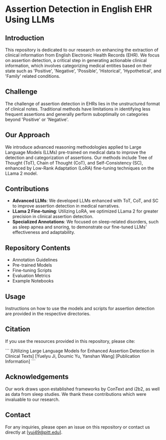 # Assertion Detection in English EHR Using LLMs

## Introduction

This repository is dedicated to our research on enhancing the extraction of clinical information from English Electronic Health Records (EHR). We focus on assertion detection, a critical step in generating actionable clinical information, which involves categorizing medical entities based on their state such as 'Positive', 'Negative', 'Possible', 'Historical', 'Hypothetical', and 'Family' related conditions.

## Challenge

The challenge of assertion detection in EHRs lies in the unstructured format of clinical notes. Traditional methods have limitations in identifying less frequent assertions and generally perform suboptimally on categories beyond 'Positive' or 'Negative'.

## Our Approach

We introduce advanced reasoning methodologies applied to Large Language Models (LLMs) pre-trained on medical data to improve the detection and categorization of assertions. Our methods include Tree of Thought (ToT), Chain of Thought (CoT), and Self-Consistency (SC), enhanced by Low-Rank Adaptation (LoRA) fine-tuning techniques on the LLama 2 model.

## Contributions

- **Advanced LLMs**: We developed LLMs enhanced with ToT, CoT, and SC to improve assertion detection in medical narratives.
- **LLama 2 Fine-tuning**: Utilizing LoRA, we optimized LLama 2 for greater precision in clinical assertion detection.
- **Specialized Annotations**: We focused on sleep-related disorders, such as sleep apnea and snoring, to demonstrate our fine-tuned LLMs' effectiveness and adaptability.

## Repository Contents

- Annotation Guidelines
- Pre-trained Models
- Fine-tuning Scripts
- Evaluation Metrics
- Example Notebooks


## Usage

Instructions on how to use the models and scripts for assertion detection are provided in the respective directories.

## Citation

If you use the resources provided in this repository, please cite:

\```
[Utilizing Large Language Models for Enhanced Assertion Detection in Clinical Texts]
[Yuelyu Ji, Doumic Yu, Yanshan Wang]
[Publication Information]
\```

## Acknowledgements

Our work draws upon established frameworks by ConText and i2b2, as well as data from sleep studies. We thank these contributions which were invaluable to our research.

## Contact

For any inquiries, please open an issue on this repository or contact us directly at [yuj49@pitt.edu].
